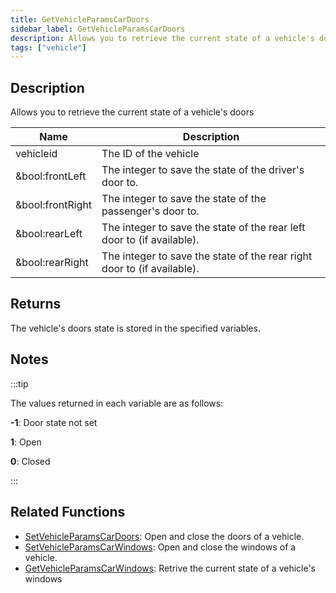 ```yaml
---
title: GetVehicleParamsCarDoors
sidebar_label: GetVehicleParamsCarDoors
description: Allows you to retrieve the current state of a vehicle's doors.
tags: ["vehicle"]
---
```


<VersionWarn version='SA-MP 0.3.7' />

## Description

Allows you to retrieve the current state of a vehicle's doors

| Name             | Description                                                             |
| ---------------- | ----------------------------------------------------------------------- |
| vehicleid        | The ID of the vehicle                                                   |
| &bool:frontLeft  | The integer to save the state of the driver's door to.                  |
| &bool:frontRight | The integer to save the state of the passenger's door to.               |
| &bool:rearLeft   | The integer to save the state of the rear left door to (if available).  |
| &bool:rearRight  | The integer to save the state of the rear right door to (if available). |

## Returns

The vehicle's doors state is stored in the specified variables.

## Notes

:::tip

The values returned in each variable are as follows:

**-1**: Door state not set

**1**: Open

**0**: Closed

:::

## Related Functions

- [SetVehicleParamsCarDoors](SetVehicleParamsCarDoors): Open and close the doors of a vehicle.
- [SetVehicleParamsCarWindows](SetVehicleParamsCarWindows): Open and close the windows of a vehicle.
- [GetVehicleParamsCarWindows](GetVehicleParamsCarWindows): Retrive the current state of a vehicle's windows
